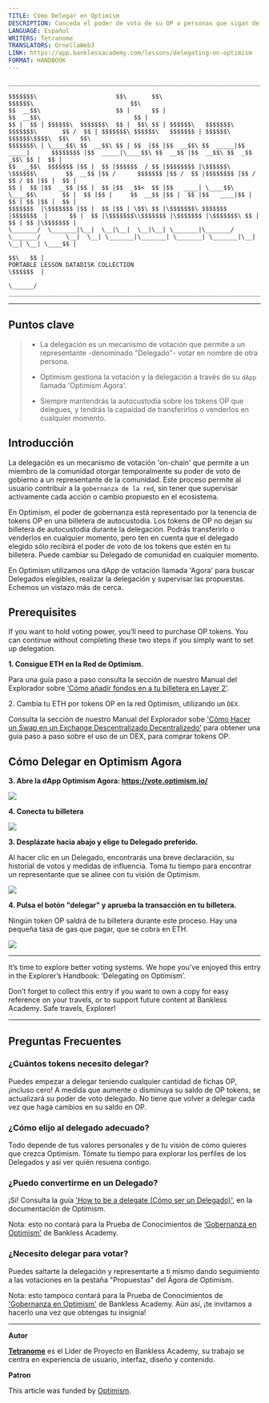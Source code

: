 ```yaml
---
TITLE: Cómo Delegar en Optimism
DESCRIPTION: Conceda el poder de voto de su OP a personas que sigan de cerca la gobernanza.
LANGUAGE: Español
WRITERS: Tetranome
TRANSLATORS: OrnellaWeb3
LINK: https://app.banklessacademy.com/lessons/delegating-on-optimism
FORMAT: HANDBOOK
---
```


```
__________________________________________________________________________________________________________________________________________________________

$$$$$$$\                      $$\       $$\                                      $$$$$$\                           $$\                                   
$$  __$$\                     $$ |      $$ |                                    $$  __$$\                          $$ |                                  
$$ |  $$ | $$$$$$\  $$$$$$$\  $$ |  $$\ $$ | $$$$$$\   $$$$$$$\  $$$$$$$\       $$ /  $$ | $$$$$$$\ $$$$$$\   $$$$$$$ | $$$$$$\  $$$$$$\$$$$\  $$\   $$\ 
$$$$$$$\ | \____$$\ $$  __$$\ $$ | $$  |$$ |$$  __$$\ $$  _____|$$  _____|      $$$$$$$$ |$$  _____|\____$$\ $$  __$$ |$$  __$$\ $$  _$$  _$$\ $$ |  $$ |
$$  __$$\  $$$$$$$ |$$ |  $$ |$$$$$$  / $$ |$$$$$$$$ |\$$$$$$\  \$$$$$$\        $$  __$$ |$$ /      $$$$$$$ |$$ /  $$ |$$$$$$$$ |$$ / $$ / $$ |$$ |  $$ |
$$ |  $$ |$$  __$$ |$$ |  $$ |$$  _$$<  $$ |$$   ____| \____$$\  \____$$\       $$ |  $$ |$$ |     $$  __$$ |$$ |  $$ |$$   ____|$$ | $$ | $$ |$$ |  $$ |
$$$$$$$  |\$$$$$$$ |$$ |  $$ |$$ | \$$\ $$ |\$$$$$$$\ $$$$$$$  |$$$$$$$  |      $$ |  $$ |\$$$$$$$\\$$$$$$$ |\$$$$$$$ |\$$$$$$$\ $$ | $$ | $$ |\$$$$$$$ |
\_______/  \_______|\__|  \__|\__|  \__|\__| \_______|\_______/ \_______/       \__|  \__| \_______|\_______| \_______| \_______|\__| \__| \__| \____$$ |
                                                                                                                                               $$\   $$ |
PORTABLE LESSON DATADISK COLLECTION                                                                                                            \$$$$$$  |
                                                                                                                                                \______/
__________________________________________________________________________________________________________________________________________________________
```

---
## Puntos clave

> * La delegación es un mecanismo de votación que permite a un representante -denominado "Delegado"- votar en nombre de otra persona.
> 
> * Optimism gestiona la votación y la delegación a través de su `dApp` llamada 'Optimism Agora'.
> 
> * Siempre mantendrás la autocustodia sobre los tokens OP que delegues, y tendrás la capaidad de transferirlos o venderlos en cualquier momento.

## Introducción

La delegación es un mecanismo de votación 'on-chain' que permite a un miembro de la comunidad otorgar temporalmente su poder de voto de gobierno a un representante de la comunidad. Este proceso permite al usuario contribuir a la `gobernanza de la red`, sin tener que supervisar activamente cada acción o cambio propuesto en el ecosistema.

En Optimism, el poder de gobernanza está representado por la tenencia de tokens OP en una billetera de autocustodia. Los tokens de OP no dejan su billetera de autocustodia durante la delegación. Podrás transferirlo o venderlos en cualquier momento, pero ten en cuenta que el delegado elegido sólo recibirá el poder de voto de los tokens que estén en tu billetera. Puede cambiar su Delegado de comunidad en cualquier momento.

En Optimism utilizamos una dApp de votación llamada 'Agora' para buscar Delegados elegibles, realizar la delegación y supervisar las propuestas. Echemos un vistazo más de cerca.

## Prerequisites

If you want to hold voting power, you’ll need to purchase OP tokens. You can continue without completing these two steps if you simply want to set up delegation.

**1\. Consigue ETH en la Red de Optimism.**

Para una guía paso a paso consulta la sección de nuestro Manual del Explorador sobre [‘Cómo añadir fondos en a tu billetera en Layer 2’](https://app.banklessacademy.com/lessons/how-to-fund-a-wallet-on-layer-2).

2\. Cambia tu ETH por tokens OP en la red Optimism, utilizando un</strong> `DEX`.

Consulta la sección de nuestro Manual del Explorador sobe ['Cómo Hacer un Swap en un Exchange Descentralizado Decentralizedo'](https://app.banklessacademy.com/lessons/how-to-swap-on-a-decentralized-exchange) para obtener una guía paso a paso sobre el uso de un DEX, para comprar tokens OP.

## Cómo Delegar en Optimism Agora

**3\. Abre la dApp Optimism Agora: <https://vote.optimism.io/>**

![](https://app.banklessacademy.com/images/delegating-on-optimism/image-ce643a81.png)

**4\. Conecta tu billetera**

![](https://app.banklessacademy.com/images/delegating-on-optimism/image-9ec06fe9.png)

**3\. Desplázate hacia abajo y elige tu Delegado preferido.**

Al hacer clic en un Delegado, encontrarás una breve declaración, su historial de votos y medidas de influencia. Toma tu tiempo para encontrar un representante que se alinee con tu visión de Optimism.

![](https://app.banklessacademy.com/images/delegating-on-optimism/image-6443ae02.png)

**4\. Pulsa el botón "delegar" y aprueba la transacción en tu billetera.**

Ningún token OP saldrá de tu billetera durante este proceso. Hay una pequeña tasa de gas que pagar, que se cobra en ETH.

![](https://app.banklessacademy.com/images/delegating-on-optimism/image-245809cd.png)


---

It’s time to explore better voting systems. We hope you’ve enjoyed this entry in the Explorer’s Handbook: ‘Delegating on Optimism’.

Don’t forget to collect this entry if you want to own a copy for easy reference on your travels, or to support future content at Bankless Academy. Safe travels, Explorer!


---

## Preguntas Frecuentes

### ¿Cuántos tokens necesito delegar?

Puedes empezar a delegar teniendo cualquier cantidad de fichas OP, ¡incluso cero! A medida que aumente o disminuya su saldo de OP tokens, se actualizará su poder de voto delegado. No tiene que volver a delegar cada vez que haga cambios en su saldo en OP.

### ¿Cómo elijo al delegado adecuado?

Todo depende de tus valores personales y de tu visión de cómo quieres que crezca Optimism. Tómate tu tiempo para explorar los perfiles de los Delegados y así ver quién resuena contigo.

### ¿Puedo convertirme en un Delegado?

¡Sí! Consulta la guía ['How to be a delegate (Cómo ser un Delegado)'](https://community.optimism.io/docs/governance/delegate/), en la documentación de Optimism.

Nota: esto no contará para la Prueba de Conocimientos de [‘Gobernanza en Optimism’](https://app.banklessacademy.com/lessons/optimism-governance) de Bankless Academy.

### ¿Necesito delegar para votar?

Puedes saltarte la delegación y representarte a ti mismo dando seguimiento a las votaciones en la pestaña "Propuestas" del Ágora de Optimism.

Nota: esto tampoco contará para la Prueba de Conocimientos de ['Gobernanza en Optimism'](https://app.banklessacademy.com/lessons/optimism-governance) de Bankless Academy. Aún así, ¡te invitamos a hacerlo una vez que obtengas tu insignia!


---

**Autor**

**[Tetranome](https://twitter.com/Tetranome)** es el Líder de Proyecto en Bankless Academy, su trabajo se centra en experiencia de usuario, interfaz, diseño y contenido.

**Patron**

This article was funded by [Optimism](https://www.optimism.io/).